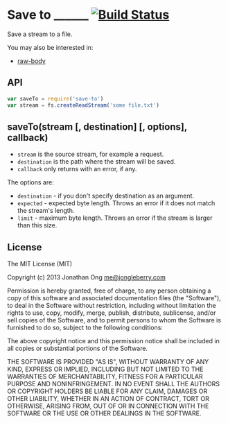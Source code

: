 # Save to ______ [![Build Status](https://travis-ci.org/stream-utils/save-to.png)](https://travis-ci.org/stream-utils/save-to)

Save a stream to a file.

You may also be interested in:

- [raw-body](https://github.com/jonathanong/raw-body)

## API

```js
var saveTo = require('save-to')
var stream = fs.createReadStream('some file.txt')
```

## saveTo(stream [, destination] [, options], callback)

- `stream` is the source stream, for example a request.
- `destination` is the path where the stream will be saved.
- `callback` only returns with an error, if any.

The options are:

- `destination` - if you don't specify destination as an argument.
- `expected` - expected byte length. Throws an error if it does not match the stream's length.
- `limit` - maximum byte length. Throws an error if the stream is larger than this size.

## License

The MIT License (MIT)

Copyright (c) 2013 Jonathan Ong me@jongleberry.com

Permission is hereby granted, free of charge, to any person obtaining a copy
of this software and associated documentation files (the "Software"), to deal
in the Software without restriction, including without limitation the rights
to use, copy, modify, merge, publish, distribute, sublicense, and/or sell
copies of the Software, and to permit persons to whom the Software is
furnished to do so, subject to the following conditions:

The above copyright notice and this permission notice shall be included in
all copies or substantial portions of the Software.

THE SOFTWARE IS PROVIDED "AS IS", WITHOUT WARRANTY OF ANY KIND, EXPRESS OR
IMPLIED, INCLUDING BUT NOT LIMITED TO THE WARRANTIES OF MERCHANTABILITY,
FITNESS FOR A PARTICULAR PURPOSE AND NONINFRINGEMENT. IN NO EVENT SHALL THE
AUTHORS OR COPYRIGHT HOLDERS BE LIABLE FOR ANY CLAIM, DAMAGES OR OTHER
LIABILITY, WHETHER IN AN ACTION OF CONTRACT, TORT OR OTHERWISE, ARISING FROM,
OUT OF OR IN CONNECTION WITH THE SOFTWARE OR THE USE OR OTHER DEALINGS IN
THE SOFTWARE.

